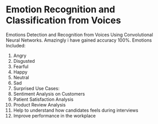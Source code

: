 # Emotion Recognition and Classification from Voices

Emotions Detection and Recognition from Voices Using Convolutional Neural Networks. Amazingly i have gained accuracy 100%.
Emotions Included:
1. Angry
2. Disgusted
3. Fearful
4. Happy
5. Neutral
6. Sad
7. Surprised
Use Cases:
1. Sentiment Analysis on Customers
2. Patient Satisfaction Analysis
3. Product Review Analysis
4. Help to understand how candidates feels during interviews
5. Improve performance in the workplace
